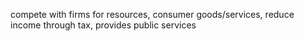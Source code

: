 compete with firms for resources, consumer goods/services, reduce income through tax, provides public services
